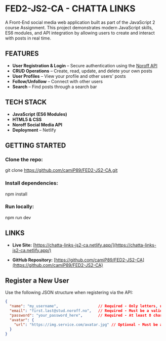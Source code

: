 # FED2-JS2-CA - CHATTA LINKS

A Front-End social media web application built as part of the JavaScript 2 course Assignment. This project demonstrates modern JavaScript skills, ES6 modules, and API integration by allowing users to create and interact with posts in real time.

## FEATURES

- **User Registration & Login** – Secure authentication using the [Noroff API](https://docs.noroff.dev/docs/v2)
- **CRUD Operations** – Create, read, update, and delete your own posts
- **User Profiles** – View your profile and other users' posts
- **Follow/Unfollow** – Connect with other users
- **Search** – Find posts through a search bar

## TECH STACK

- **JavaScript (ES6 Modules)**
- **HTML5 & CSS**
- **Noroff Social Media API**
- **Deployment** – Netlify

## GETTING STARTED

### Clone the repo:

git clone https://github.com/camiP89/FED2-JS2-CA.git

### Install dependencies:

npm install

### Run locally:

npm run dev

## LINKS

- **Live Site:** [https://chatta-links-js2-ca.netlify.app/](https://chatta-links-js2-ca.netlify.app/)

- **GitHub Repository:** [https://github.com/camiP89/FED2-JS2-CA](https://github.com/camiP89/FED2-JS2-CA)

## Register a New User

Use the following JSON structure when registering via the API:

```json
{
  "name": "my_username",                  // Required - Only letters, numbers, and underscores allowed
  "email": "first.last@stud.noroff.no",   // Required - Must be a valid stud.noroff.no email
  "password": "your_password_here",       // Required - At least 8 characters
  "avatar": {
    "url": "https://img.service.com/avatar.jpg" // Optional - Must be a valid URL
  }
}

